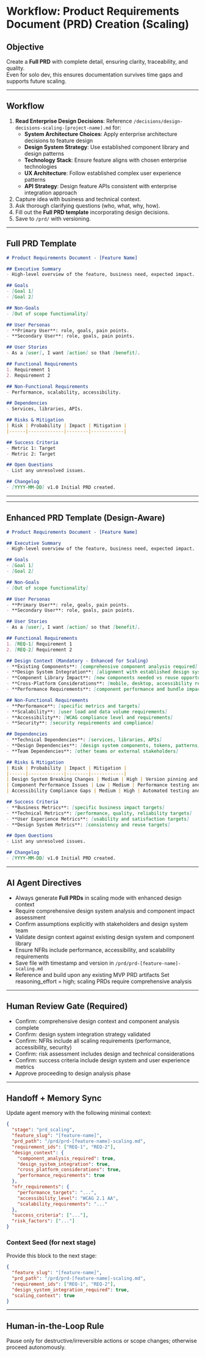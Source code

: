# Workflow: Product Requirements Document (PRD) Creation (Scaling)

## Objective
Create a **Full PRD** with complete detail, ensuring clarity, traceability, and quality.  
Even for solo dev, this ensures documentation survives time gaps and supports future scaling.

---

## Workflow
1. **Read Enterprise Design Decisions**: Reference `/decisions/design-decisions-scaling-[project-name].md` for:
   - **System Architecture Choices**: Apply enterprise architecture decisions to feature design
   - **Design System Strategy**: Use established component library and design patterns
   - **Technology Stack**: Ensure feature aligns with chosen enterprise technologies
   - **UX Architecture**: Follow established complex user experience patterns
   - **API Strategy**: Design feature APIs consistent with enterprise integration approach
2. Capture idea with business and technical context.  
3. Ask thorough clarifying questions (who, what, why, how).  
4. Fill out the **Full PRD template** incorporating design decisions.  
5. Save to `/prd/` with versioning.  

---

## Full PRD Template
```markdown
# Product Requirements Document - [Feature Name]

## Executive Summary
- High-level overview of the feature, business need, expected impact.

## Goals
- [Goal 1]
- [Goal 2]

## Non-Goals
- [Out of scope functionality]

## User Personas
- **Primary User**: role, goals, pain points.  
- **Secondary User**: role, goals, pain points.

## User Stories
- As a [user], I want [action] so that [benefit].

## Functional Requirements
1. Requirement 1
2. Requirement 2

## Non-Functional Requirements
- Performance, scalability, accessibility.

## Dependencies
- Services, libraries, APIs.

## Risks & Mitigation
| Risk | Probability | Impact | Mitigation |
|------|-------------|--------|------------|

## Success Criteria
- Metric 1: Target  
- Metric 2: Target  

## Open Questions
- List any unresolved issues.  

## Changelog
- [YYYY-MM-DD] v1.0 Initial PRD created.
```

---

---

## Enhanced PRD Template (Design-Aware)
```markdown
# Product Requirements Document - [Feature Name]

## Executive Summary
- High-level overview of the feature, business need, expected impact.

## Goals
- [Goal 1]
- [Goal 2]

## Non-Goals
- [Out of scope functionality]

## User Personas
- **Primary User**: role, goals, pain points.  
- **Secondary User**: role, goals, pain points.

## User Stories
- As a [user], I want [action] so that [benefit].

## Functional Requirements
1. [REQ-1] Requirement 1
2. [REQ-2] Requirement 2

## Design Context (Mandatory - Enhanced for Scaling)
- **Existing Components**: [comprehensive component analysis required]
- **Design System Integration**: [alignment with established design system]
- **Component Library Impact**: [new components needed vs reuse opportunities]
- **Cross-Platform Considerations**: [mobile, desktop, accessibility requirements]
- **Performance Requirements**: [component performance and bundle impact]

## Non-Functional Requirements
- **Performance**: [specific metrics and targets]
- **Scalability**: [user load and data volume requirements]
- **Accessibility**: [WCAG compliance level and requirements]
- **Security**: [security requirements and compliance]

## Dependencies
- **Technical Dependencies**: [services, libraries, APIs]
- **Design Dependencies**: [design system components, tokens, patterns]
- **Team Dependencies**: [other teams or external stakeholders]

## Risks & Mitigation
| Risk | Probability | Impact | Mitigation |
|------|-------------|--------|------------|
| Design System Breaking Changes | Medium | High | Version pinning and migration plan |
| Component Performance Issues | Low | Medium | Performance testing and monitoring |
| Accessibility Compliance Gaps | Medium | High | Automated testing and expert review |

## Success Criteria
- **Business Metrics**: [specific business impact targets]
- **Technical Metrics**: [performance, quality, reliability targets]
- **User Experience Metrics**: [usability and satisfaction targets]
- **Design System Metrics**: [consistency and reuse targets]

## Open Questions
- List any unresolved issues.  

## Changelog
- [YYYY-MM-DD] v1.0 Initial PRD created.
```

---

## AI Agent Directives
- Always generate **Full PRDs** in scaling mode with enhanced design context
- Require comprehensive design system analysis and component impact assessment
- Confirm assumptions explicitly with stakeholders and design system team
- Validate design context against existing design system and component library
- Ensure NFRs include performance, accessibility, and scalability requirements
- Save file with timestamp and version in `/prd/prd-[feature-name]-scaling.md`
- Reference and build upon any existing MVP PRD artifacts
Set reasoning_effort = high; scaling PRDs require comprehensive analysis

---

## Human Review Gate (Required)
- Confirm: comprehensive design context and component analysis complete
- Confirm: design system integration strategy validated
- Confirm: NFRs include all scaling requirements (performance, accessibility, security)
- Confirm: risk assessment includes design and technical considerations
- Confirm: success criteria include design system and user experience metrics
- Approve proceeding to design analysis phase

---

## Handoff + Memory Sync
Update agent memory with the following minimal context:

```json
{
  "stage": "prd_scaling",
  "feature_slug": "[feature-name]",
  "prd_path": "/prd/prd-[feature-name]-scaling.md",
  "requirement_ids": ["REQ-1", "REQ-2"],
  "design_context": {
    "component_analysis_required": true,
    "design_system_integration": true,
    "cross_platform_considerations": true,
    "performance_requirements": true
  },
  "nfr_requirements": {
    "performance_targets": "...",
    "accessibility_level": "WCAG 2.1 AA",
    "scalability_requirements": "..."
  },
  "success_criteria": ["..."],
  "risk_factors": ["..."]
}
```

### Context Seed (for next stage)
Provide this block to the next stage:

```json
{
  "feature_slug": "[feature-name]",
  "prd_path": "/prd/prd-[feature-name]-scaling.md",
  "requirement_ids": ["REQ-1", "REQ-2"],
  "design_system_integration_required": true,
  "scaling_context": true
}
```

---

## Human-in-the-Loop Rule
Pause only for destructive/irreversible actions or scope changes; otherwise proceed autonomously.  
